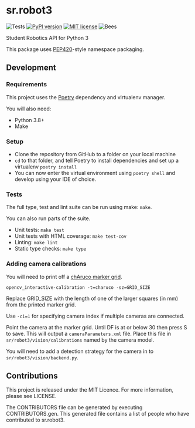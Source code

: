 # sr.robot3

![Tests](https://github.com/srobo/sr-robot3/workflows/Tests/badge.svg)
[![PyPI version](https://badge.fury.io/py/sr.robot3.svg)](https://pypi.org/project/sr.robot3/)
[![MIT license](https://img.shields.io/badge/license-MIT-brightgreen.svg?style=flat)](https://opensource.org/licenses/MIT)
![Bees](https://img.shields.io/badge/bees-110%25-yellow.svg)

Student Robotics API for Python 3

This package uses [PEP420](https://www.python.org/dev/peps/pep-0420/)-style namespace packaging.

## Development

### Requirements

This project uses the [Poetry](https://python-poetry.org) dependency and virtualenv manager.

You will also need:

- Python 3.8+
- Make

### Setup

- Clone the repository from GitHub to a folder on your local machine
- `cd` to that folder, and tell Poetry to install dependencies and set up a virtualenv `poetry install`
- You can now enter the virtual environment using `poetry shell` and develop using your IDE of choice.

### Tests

The full type, test and lint suite can be run using make: `make`.

You can also run parts of the suite.

- Unit tests: `make test`
- Unit tests with HTML coverage: `make test-cov`
- Linting: `make lint`
- Static type checks: `make type`

### Adding camera calibrations

You will need to print off a [chAruco marker grid](https://docs.opencv.org/4.5.3/charuco_board.png).

`opencv_interactive-calibration -t=charuco -sz=GRID_SIZE`

Replace GRID_SIZE with the length of one of the larger squares (in mm) from the printed marker grid.

Use `-ci=1` for specifying camera index if multiple cameras are connected.

Point the camera at the marker grid. Until DF is at or below 30 then press S to save.
This will output a `cameraParameters.xml` file. Place this file in `sr/robot3/vision/calibrations` named by the camera model.

You will need to add a detection strategy for the camera in to `sr/robot3/vision/backend.py`.

## Contributions

This project is released under the MIT Licence. For more information, please see LICENSE.

The CONTRIBUTORS file can be generated by executing CONTRIBUTORS.gen. This generated file contains a list of people who have contributed to sr.robot3.

